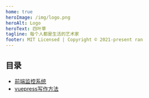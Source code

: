 ```yaml
---
home: true
heroImage: /img/logo.png
heroAlt: Logo
heroText: 四叶草
tagline: 每个人都是生活的艺术家
footer: MIT Licensed | Copyright © 2021-present ran
---
```


## 目录

- [前端监控系统](/frontend-error/1.html)
- [vuepress写作方法](/how-to-write/config.html)
